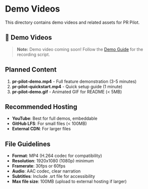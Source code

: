 # Demo Videos

This directory contains demo videos and related assets for PR Pilot.

## 🎥 Demo Videos

> **Note:** Demo video coming soon! Follow the [Demo Guide](../DEMO_GUIDE.md) for the recording script.

## Planned Content

1. **pr-pilot-demo.mp4** - Full feature demonstration (3-5 minutes)
2. **pr-pilot-quickstart.mp4** - Quick setup guide (1 minute)
3. **pr-pilot-demo.gif** - Animated GIF for README (< 5MB)

## Recommended Hosting

- **YouTube**: Best for full demos, embeddable
- **GitHub LFS**: For small files (< 100MB)
- **External CDN**: For larger files

## File Guidelines

- **Format**: MP4 (H.264 codec for compatibility)
- **Resolution**: 1920x1080 (1080p) minimum
- **Framerate**: 30fps or 60fps
- **Audio**: AAC codec, clear narration
- **Subtitles**: Include .srt file for accessibility
- **Max file size**: 100MB (upload to external hosting if larger)
